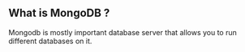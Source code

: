 ## What is MongoDB ?
Mongodb is mostly important database server that allows you to run different databases on it.
